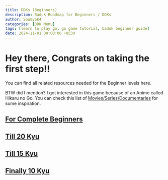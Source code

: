 ```yaml
---
title: DDKs (Beginners)
description: Baduk Roadmap for Beginners / DDKs
author: SoumyaK4
categories: [DDK Menu]
tags: [learn to play go, go game tutorial, baduk beginner guide]
date: 2024-11-01 00:00:00 +0530
---
```


<h1>
Hey there, Congrats on taking the first step!!
</h1> 

You can find all related resources needed for the Beginner levels here.

BTW did I mention? I got interested in this game because of an Anime called Hikaru no Go. You can check this list of [Movies/Series/Documentaries](/posts/What's-This-All-About/#go-in-popular-media) for some inspiration.

## [For Complete Beginners](/posts/ddk-beginner) 

## [Till 20 Kyu](/posts/ddk-25kyu)

## [Till 15 Kyu](/posts/ddk-20kyu)

## [Finally 10 Kyu](/posts/ddk-15kyu)
